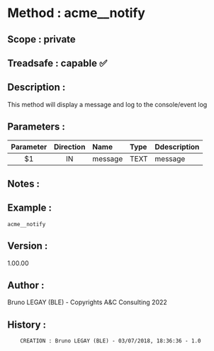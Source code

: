 ﻿# **Method :** acme__notify## **Scope :** private## **Treadsafe :** capable ✅ ## **Description :** This method will display a message and log to the console/event log## **Parameters :** | Parameter | Direction | Name | Type | Ddescription | |:----:|:----:|:----|:----|:----| | $1 | IN | message | TEXT | message | ## **Notes :** ## **Example :** ```acme__notify```## **Version :** 1.00.00## **Author :** Bruno LEGAY (BLE) - Copyrights A&C Consulting 2022## **History :**          CREATION : Bruno LEGAY (BLE) - 03/07/2018, 18:36:36 - 1.0